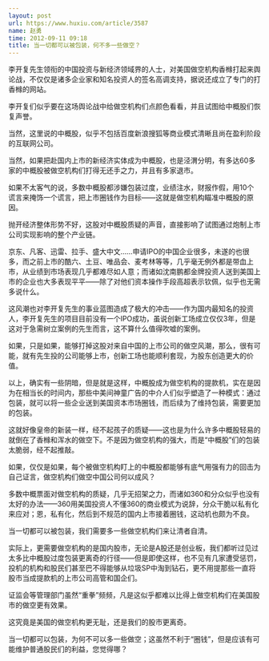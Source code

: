 ```yaml
---
layout: post
url: https://www.huxiu.com/article/3587
name: 赵勇
time: 2012-09-11 09:18
title: 当一切都可以被包装，何不多一些做空？
---
```

李开复先生领衔的中国投资与新经济领域界的人士，对美国做空机构香橼打起来舆论战，不仅仅是诸多企业家和知名投资人的签名高调支持，据说还成立了专门的打香橼的网站。

李开复们似乎要在这场舆论战中给做空机构们点颜色看看，并且试图给中概股们恢复声誉。

当然，这里说的中概股，似乎不包括百度新浪搜狐等商业模式清晰且尚在盈利阶段的互联网公司。

当然，如果把赴国内上市的新经济实体成为中概股，也是泾渭分明，有多达60多家的中概股被做空机构们打得无还手之力，并且有多家退市。

如果不太客气的说，多数中概股都涉嫌包装过度，业绩注水，财报作假，用10个谎言来掩饰一个谎言，把上市圈钱作为目标——这就是做空机构瞄准中概股的原因。

抛开经济整体形势不好，这股对中概股质疑的声音，直接影响了试图通过炮制上市公司实现影响的整个产业链。

京东、凡客、迅雷、拉手、盛大中文……申请IPO的中国企业很多，未遂的也很多，而之前上市的酷六、土豆、唯品会、麦考林等等，几乎毫无例外都是带血上市，从业绩到市场表现几乎都难尽如人意；而诸如沈南鹏都金牌投资人送到美国上市的企业也大多表现平平——除了对他们资本操作手段高超表示钦佩，似乎也无需多说什么。

这风潮也对李开复先生的事业蓝图造成了极大的冲击——作为国内最知名的投资人，李开复先生的项目目前没有一个IPO成功，虽说创新工场成立仅仅3年，但是这对于急需树立案例的先生而言，这不算什么值得吹嘘的案例。

如果，只是如果，能够打掉这股对来自中国的上市公司的做空风潮，那么，很有可能，就有先生投的公司能够上市，创新工场也能顺利套现，为股东创造更大的价值。

以上，确实有一些阴暗，但是就是这样，中概股成为做空机构的提款机，实在是因为在相当长的时间内，那些中美间神童广告的中介人们似乎塑造了一种模式：通过包装，就可以将一些企业送到美国资本市场圈钱，而后续为了维持包装，需要更加的包装。

这就好像皇帝的新装一样，经不起孩子的质疑——这也是为什么许多中概股轻易的就倒在了香橼和浑水的做空下。不是因为做空机构的强大，而是“中概股”们的包装太脆弱，经不起推敲。

如果，仅仅是如果，每个被做空机构盯上的中概股都能够有底气用强有力的回击为自己证言，做空机构们做空中国公司何以成风？

多数中概票面对做空机构的质疑，几乎无招架之力，而诸如360和分众似乎也没有太好的办法——360用美国投资人不懂360的商业模式为说辞，分众干脆以私有化来应对；恩，私有化，然后到不规范的国内上市接着圈钱，这动机也颇为不良。

当一切都可以被包装，我们需要多一些做空机构们来让清者自清。

实际上，更需要做空机构的是国内股市，无论是A股还是创业板，我们都听过见过太多比中概股过度包装更离奇的行径——但是即使这样，也不见有几家遭受惩罚，投机的机构和股民们甚至巴不得能够从垃圾SP中淘到钻石，更不用提那些一直将股市当成提款机的上市公司高管和国企们。

证监会等管理部门虽然“重拳”频频，凡是这似乎都难以比得上做空机构们在美国股市的做空更有效果。

这究竟是美国的做空机构更无耻，还是我们的股市更离奇。

当一切都可以包装，为何不可以多一些做空；这虽然不利于“圈钱”，但是应该有可能维护普通股民们的利益，您觉得哪？

